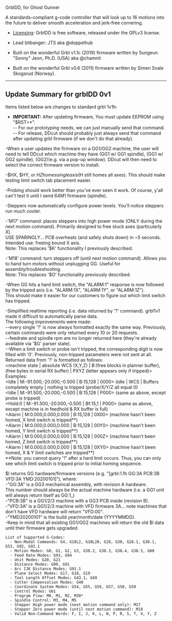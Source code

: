 


GrblDD, for Ghost Gunner

A standards-compliant g-code controller that will look up to 16 motions into the future to deliver smooth acceleration and jerk-free cornering.

* [Licensing](https://github.com/gnea/grbl/wiki/Licensing): GrblDD is free software, released under the GPLv3 license.

* Lead bitbanger: JTS aka @doppelhub

* Built on the wonderful Grbl v1.1c (2019) firmware written by Sungeun "Sonny" Jeon, Ph.D. (USA) aka @chamnit

* Built on the wonderful Grbl v0.6 (2011) firmware written by Simen Svale Skogsrud (Norway).

***

## Update Summary for grblDD 0v1
Items listed below are changes to standard grbl 1v1h:

- **IMPORTANT:** After updating firmware, You must update EEPROM using "$RST=*".  
--  For our prototyping needs, we can just manually send that command.  
--  For release, DDcut should probably just always send that command after updating grbl firmware (if we don't do that already).  

-When a user updates the firmware on a GG1/GG2 machine, the user will need to tell DDcut which machine they have (GG1 w/ GG1 spindle), (GG1 w/ GG2 spindle), (GG2)(e.g. via a pop-up window).  DDcut will then need to select the correct firmware version to install.  

-$HX, $HY, or $HZ homes single axis ($H still homes all axes).  This should make testing limit switch tab placement easier.  

-Probing should work better than you've ever seen it work.  Of course, y'all can't test it until I send 64M1 firmware (spindle).  

-Steppers now automatically configure power levels.  You'll notice steppers run much cooler.  

-'M17' command: places steppers into high power mode (ONLY during the next motion command).  Primarily designed to free stuck axes (particularly X).    
USE SPARINGLY... PCB overheats (and safely shuts down) in ~5 seconds.  Intended use: freeing bound X axis.  
Note: This replaces '$K' functionality I previously described.  

-'M18' command: turn steppers off (until next motion command).  Allows you to hand turn motors without unplugging GG.  Useful for assembly/troubleshooting.  
Note: This replaces '$O' functionality previously described.

-When GG hits a hard limit switch, the "ALARM:1" response is now followed by the tripped axis (i.e. "ALARM:1X", "ALARM:1Y", or "ALARM:1Z").  
This should make it easier for our customers to figure out which limit switch has tripped.  

-Simplified realtime reporting (i.e. data returned by '?' command).  grbl1v1 made it difficult to automatically parse data.  
The following improvements were made:  
--every single '?' is now always formatted exactly the same way.  Previously, certain commands were only returned every 10 or 20 requests.  
--feedrate and spindle rpm are no longer returned here (they're already available via '$G' parser state).  
--When a limit switch or probe isn't tripped, the corresponding digit is now filled with '0'.  Previously, non-tripped parameters were not sent at all.  
Returned data from '?' is formatted as follows:  
<machine state | absolute WCS (X,Y,Z) | B:(free blocks in planner buffer),(free bytes in serial RX buffer) | PXYZ (letter appears only if tripped)>  
Examples:  
<Idle | M:-91.500,-20.000,-0.500 | B:15,128 | 0000> (idle | WCS | Buffers completely empty | nothing is tripped (probe/X/Y/Z all equal 0)  
<Idle | M:-91.500,-20.000,-0.500 | B:15,128 | P000> (same as above, except probe is tripped)  
<Hold:0 | M:-91.500,-20.000,-0.500 | Bf:15,1 | P000> (same as above, except machine is in feedhold & RX buffer is full)  
<Alarm | M:0.000,0.000,0.000 | B:15,128 | 0X00> (machine hasn't been homed, X limit switch is tripped**)  
<Alarm | M:0.000,0.000,0.000 | B:15,128 | 00Y0> (machine hasn't been homed, Y limit switch is tripped**)  
<Alarm | M:0.000,0.000,0.000 | B:15,128 | 000Z> (machine hasn't been homed, Z limit switch is tripped**)  
<Alarm | M:0.000,0.000,0.000 | B:15,128 | 0XY0> (machine hasn't been homed, X & Y limit switches are tripped**)  
**Note: you cannot query '?' after a hard limit occurs.  Thus, you can only see which limit switch is tripped prior to initial homing sequence.  

$I returns GG hardware/firmware versions (e.g. "[grbl:1.1h GG:3A PCB:3B VFD:3A YMD:20200101]"), where:  
  -"GG:3A" is a GG3 mechanical assembly, with revision A hardware.  
  This number should always be the actual machine hardware (i.e. a GG1 unit will always return itself as GG:1_)  
  -"PCB:3B" is a GG1/2/3 machine with a GG3 PCB inside (revision B).  
  -"VFD:3A" is a GG1/2/3 machine with VFD firmware 3A... note machines that don't have VFD hardware will return "VFD:00".  
  -"YMD20200101" is the build year/month/date (YYYYMMDD).  
  -Keep in mind that all existing GG1/GG2 machines will return the old $I data until their firmware gets upgraded.  

```
List of Supported G-Codes:
  - Non-Modal Commands: G4, G10L2, G10L20, G28, G30, G28.1, G30.1, G53, G92, G92.1
  - Motion Modes: G0, G1, G2, G3, G38.2, G38.3, G38.4, G38.5, G80
  - Feed Rate Modes: G93, G94
  - Unit Modes: G20, G21
  - Distance Modes: G90, G91
  - Arc IJK Distance Modes: G91.1
  - Plane Select Modes: G17, G18, G19
  - Tool Length Offset Modes: G43.1, G49
  - Cutter Compensation Modes: G40
  - Coordinate System Modes: G54, G55, G56, G57, G58, G59
  - Control Modes: G61
  - Program Flow: M0, M1, M2, M30*
  - Spindle Control: M3, M4, M5
  - Stepper High power mode (next motion command only): M17
  - Stepper Zero power mode (until next motion command): M18
  - Valid Non-Command Words: F, I, J, K, L, N, P, R, S, T, X, Y, Z
```

